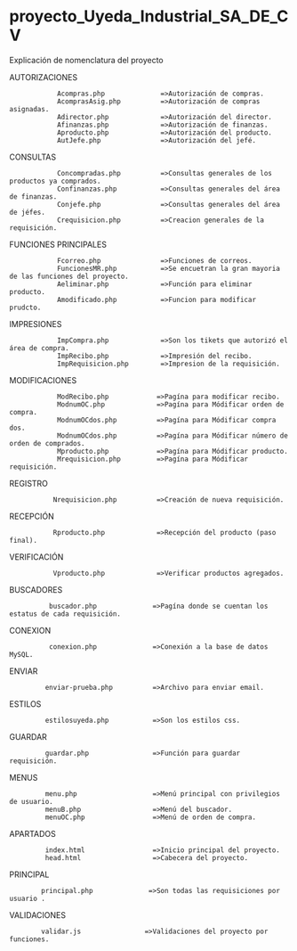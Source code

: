 # proyecto_Uyeda_Industrial_SA_DE_CV

Explicación de nomenclatura del proyecto

AUTORIZACIONES

                Acompras.php              =>Autorización de compras.
                AcomprasAsig.php          =>Autorización de compras asignadas.
                Adirector.php             =>Autorización del director.
                Afinanzas.php             =>Autorización de finanzas.
                Aproducto.php             =>Autorización del producto.
                AutJefe.php               =>Autorización del jefé.

CONSULTAS

                Concompradas.php          =>Consultas generales de los productos ya comprados.
                Confinanzas.php           =>Consultas generales del área de finanzas.
                Conjefe.php               =>Consultas generales del área de jéfes.
                Crequisicion.php          =>Creacion generales de la requisición.

FUNCIONES PRINCIPALES 

                Fcorreo.php               =>Funciones de correos.
                FuncionesMR.php           =>Se encuetran la gran mayoria de las funciones del proyecto.
                Aeliminar.php             =>Función para eliminar producto.
                Amodificado.php           =>Funcion para modificar prudcto.
                
IMPRESIONES  

                ImpCompra.php             =>Son los tikets que autorizó el área de compra.
                ImpRecibo.php             =>Impresión del recibo.
                ImpRequisicion.php        =>Impresion de la requisición.
                
MODIFICACIONES         
         
                ModRecibo.php            =>Pagína para modificar recibo.
                ModnumOC.php             =>Pagína para Módificar orden de compra.
                ModnumOCdos.php          =>Pagína para Módificar compra dos.
                ModnumOCdos.php          =>Pagína para Módificar número de orden de comprados.
                Mproducto.php            =>Pagína para Módificar producto. 
                Mrequisicion.php         =>Pagína para Módificar requisición.
               
REGISTRO

               Nrequisicion.php          =>Creación de nueva requisición. 

RECEPCIÓN
          
               Rproducto.php             =>Recepción del producto (paso final).
               

VERIFICACIÓN

               Vproducto.php             =>Verificar productos agregados.
               
               
BUSCADORES
              
              buscador.php              =>Pagína donde se cuentan los estatus de cada requisición.
              

CONEXION


              conexion.php              =>Conexión a la base de datos MySQL.
 
 
ENVIAR

             enviar-prueba.php          =>Archivo para enviar email.
             
             
ESTILOS

             estilosuyeda.php           =>Son los estilos css.
             
             
GUARDAR

             guardar.php                =>Función para guardar requisición.
             
            
MENUS


             menu.php                   =>Menú principal con privilegios de usuario.
             menuB.php                  =>Menú del buscador.
             menuOC.php                 =>Menú de orden de compra.
             
APARTADOS


             index.html                 =>Inicio principal del proyecto.                 
             head.html                  =>Cabecera del proyecto.
             

PRINCIPAL


            principal.php              =>Son todas las requisiciones por usuario .
            

VALIDACIONES

            validar.js                =>Validaciones del proyecto por funciones.
            


              

               
               
               
               
               

              


                

